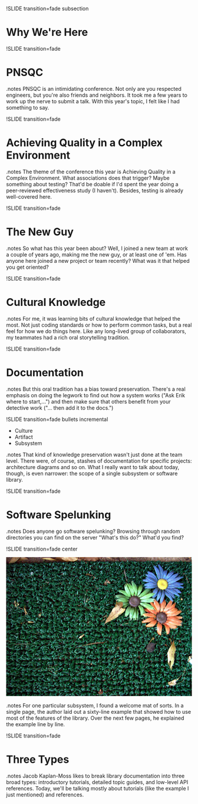 !SLIDE transition=fade subsection

# Why We're Here #

!SLIDE transition=fade

# PNSQC #

.notes PNSQC is an intimidating conference.  Not only are you
respected engineers, but you're also friends and neighbors.  It took
me a few years to work up the nerve to submit a talk.  With this
year's topic, I felt like I had something to say.

!SLIDE transition=fade

# Achieving Quality in a Complex Environment #

.notes The theme of the conference this year is Achieving Quality in a
Complex Environment.  What associations does that trigger?  Maybe
something about testing?  That'd be doable if I'd spent the year doing
a peer-reviewed effectiveness study (I haven't).  Besides, testing is
already well-covered here.

!SLIDE transition=fade

# The New Guy #

.notes So what has this year been about?  Well, I joined a new team at
work a couple of years ago, making me the new guy, or at least one of
'em.  Has anyone here joined a new project or team recently?  What was
it that helped you get oriented?

!SLIDE transition=fade

# Cultural Knowledge #

.notes For me, it was learning bits of cultural knowledge that helped
the most.  Not just coding standards or how to perform common tasks,
but a real feel for how we do things here.  Like any long-lived group
of collaborators, my teammates had a rich oral storytelling
tradition.

!SLIDE transition=fade

# Documentation #

.notes But this oral tradition has a bias toward preservation.
There's a real emphasis on doing the legwork to find out how a system
works ("Ask Erik where to start,...") and then make sure that others
benefit from your detective work ("... then add it to the docs.")

!SLIDE transition=fade bullets incremental

* Culture
* Artifact
* Subsystem

.notes That kind of knowledge preservation wasn't just done at the
team level.  There were, of course, stashes of documentation for
specific projects: architecture diagrams and so on.  What I really
want to talk about today, though, is even narrower: the scope of a
single subsystem or software library.

!SLIDE transition=fade

# Software Spelunking #

.notes Does anyone go software spelunking?  Browsing through random
directories you can find on the server "What's this do?"  What'd you
find?

!SLIDE transition=fade center

![Welcome](welcome.jpg)

.notes For one particular subsystem, I found a welcome mat of sorts.
In a single page, the author laid out a sixty-line example that showed
how to use most of the features of the library.  Over the next few
pages, he explained the example line by line.

!SLIDE transition=fade

# Three Types #

.notes Jacob Kaplan-Moss likes to break library documentation into
three broad types: introductory tutorials, detailed topic guides, and
low-level API references.  Today, we'll be talking mostly about
tutorials (like the example I just mentioned) and references.
